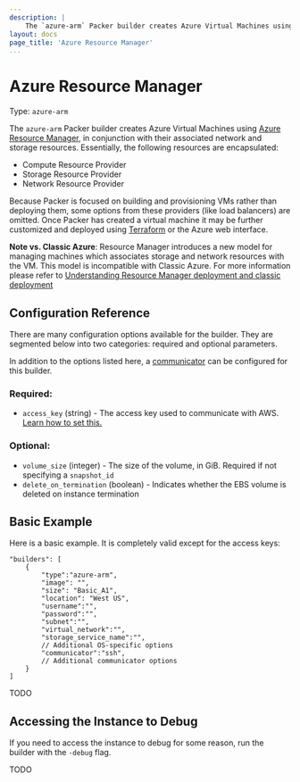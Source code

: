 ```yaml
---
description: |
    The `azure-arm` Packer builder creates Azure Virtual Machines using Azure Resource Manager.
layout: docs
page_title: 'Azure Resource Manager'
...
```


# Azure Resource Manager

Type: `azure-arm`

The `azure-arm` Packer builder creates Azure Virtual Machines using [Azure Resource Manager](https://azure.microsoft.com/en-us/documentation/articles/resource-group-overview/), in conjunction with their associated network and storage resources. Essentially, the following resources are encapsulated:

- Compute Resource Provider
- Storage Resource Provider
- Network Resource Provider

Because Packer is focused on building and provisioning VMs rather than deploying them, some options from these providers (like load balancers) are omitted. Once Packer has created a virtual machine it may be further customized and deployed using [Terraform](https://www.terraform.io/docs/providers/azure/index.html) or the Azure web interface.

**Note vs. Classic Azure**: Resource Manager introduces a new model for managing machines which associates storage and network resources with the VM. This model is incompatible with Classic Azure. For more information please refer to [Understanding Resource Manager deployment and classic deployment](https://azure.microsoft.com/en-us/documentation/articles/resource-manager-deployment-model/)

## Configuration Reference

There are many configuration options available for the builder. They are
segmented below into two categories: required and optional parameters.

In addition to the options listed here, a
[communicator](/docs/templates/communicator.html) can be configured for this
builder.

### Required:

-   `access_key` (string) - The access key used to communicate with AWS. [Learn
    how to set this.](/docs/builders/amazon.html#specifying-amazon-credentials)

### Optional:

-   `volume_size` (integer) - The size of the volume, in GiB. Required if not
    specifying a `snapshot_id`
-   `delete_on_termination` (boolean) - Indicates whether the EBS volume is
    deleted on instance termination

## Basic Example

Here is a basic example. It is completely valid except for the access keys:

``` {.javascript}
"builders": [
    {
        "type":"azure-arm",
        "image": "",
        "size": "Basic_A1",
        "location": "West US",
        "username":"",
        "password":"",
        "subnet":"",
        "virtual_network":"",
        "storage_service_name":"",
        // Additional OS-specific options
        "communicator":"ssh",
        // Additional communicator options
    }
]
```

TODO

## Accessing the Instance to Debug

If you need to access the instance to debug for some reason, run the builder
with the `-debug` flag.

TODO